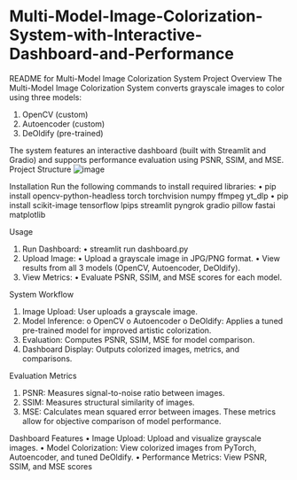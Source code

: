 # Multi-Model-Image-Colorization-System-with-Interactive-Dashboard-and-Performance

README for Multi-Model Image Colorization System
Project Overview
The Multi-Model Image Colorization System converts grayscale images to color
using three models:
1. OpenCV (custom)
2. Autoencoder (custom)
3. DeOldify (pre-trained)

The system features an interactive dashboard (built with Streamlit and Gradio)
and supports performance evaluation using PSNR, SSIM, and MSE.
Project Structure
![image](https://github.com/user-attachments/assets/f2f7b18f-41af-4ad0-9b7f-6d3c5d5d9a13)


Installation
Run the following commands to install required libraries:
• pip install opencv-python-headless torch torchvision numpy ffmpeg yt_dlp
• pip install scikit-image tensorflow lpips streamlit pyngrok gradio pillow fastai
matplotlib

Usage
1. Run Dashboard:
• streamlit run dashboard.py
2. Upload Image:
• Upload a grayscale image in JPG/PNG format.
• View results from all 3 models (OpenCV, Autoencoder, DeOldify).
3. View Metrics:
• Evaluate PSNR, SSIM, and MSE scores for each model.

System Workflow
1. Image Upload: User uploads a grayscale image.
2. Model Inference:
o OpenCV
o Autoencoder
o DeOldify: Applies a tuned pre-trained model for improved artistic
colorization.
3. Evaluation: Computes PSNR, SSIM, MSE for model comparison.
4. Dashboard Display: Outputs colorized images, metrics, and comparisons.

Evaluation Metrics
1. PSNR: Measures signal-to-noise ratio between images.
2. SSIM: Measures structural similarity of images.
3. MSE: Calculates mean squared error between images.
These metrics allow for objective comparison of model performance.

Dashboard Features
• Image Upload: Upload and visualize grayscale images.
• Model Colorization: View colorized images from PyTorch, Autoencoder, and
tuned DeOldify.
• Performance Metrics: View PSNR, SSIM, and MSE scores
